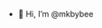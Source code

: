 - 👋 Hi, I’m @mkbybee

<!---
mkbybee/mkbybee is a ✨ special ✨ repository because its `README.md` (this file) appears on your GitHub profile.
You can click the Preview link to take a look at your changes.
--->
